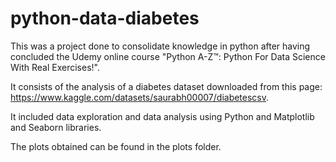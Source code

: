 # python-data-diabetes

This was a project done to consolidate knowledge in python after having concluded the Udemy online course "Python A-Z™: Python For Data Science With Real Exercises!".

It consists of the analysis of a diabetes dataset downloaded from this page: https://www.kaggle.com/datasets/saurabh00007/diabetescsv.

It included data exploration and data analysis using Python and Matplotlib and Seaborn libraries.

The plots obtained can be found in the plots folder.
